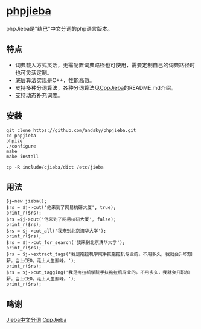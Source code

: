 [phpjieba](https://github.com/andsky/phpjieba)
=========

phpJieba是"结巴"中文分词的php语言版本。


## 特点

+ 词典载入方式灵活，无需配置词典路径也可使用，需要定制自己的词典路径时也可灵活定制。
+ 底层算法实现是C++，性能高效。
+ 支持多种分词算法，各种分词算法见[CppJieba]的README.md介绍。
+ 支持动态补充词库。

## 安装
```
git clone https://github.com/andsky/phpjieba.git
cd phpjieba
phpize
./configure
make
make install

cp -R include/cjieba/dict /etc/jieba
```
## 用法
```
$j=new jieba();
$rs = $j->cut('他来到了网易杭研大厦', true);
print_r($rs);
$rs =$j->cut('他来到了网易杭研大厦', false);
print_r($rs);
$rs = $j->cut_all('我来到北京清华大学');
print_r($rs);
$rs = $j->cut_for_search('我来到北京清华大学');
print_r($rs);
$rs = $j->extract_tags('我是拖拉机学院手扶拖拉机专业的。不用多久，我就会升职加薪，当上CEO，走上人生巅峰。');
print_r($rs);
$rs = $j->cut_tagging('我是拖拉机学院手扶拖拉机专业的。不用多久，我就会升职加薪，当上CEO，走上人生巅峰。');
print_r($rs);
```

## 鸣谢

[Jieba中文分词]
[CppJieba]

[Jieba中文分词]:https://github.com/fxsjy/jieba
[CppJieba]:https://github.com/yanyiwu/cppjieba.git

